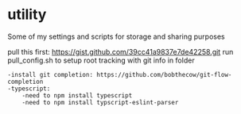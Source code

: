 utility
=======

Some of my settings and scripts for storage and sharing purposes

pull this first: https://gist.github.com/39cc41a9837e7de42258.git
run pull_config.sh to setup root tracking with git info in folder

	-install git completion: https://github.com/bobthecow/git-flow-completion
	-typescript:
		-need to npm install typescript
		-need to npm install typscript-eslint-parser

